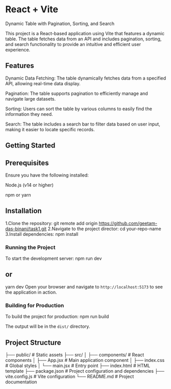 # React + Vite

Dynamic Table with Pagination, Sorting, and Search

This project is a React-based application using Vite that features a dynamic table. The table fetches data from an API and includes pagination, sorting, and search functionality to provide an intuitive and efficient user experience.

## Features

Dynamic Data Fetching: The table dynamically fetches data from a specified API, allowing real-time data display.

Pagination: The table supports pagination to efficiently manage and navigate large datasets.

Sorting: Users can sort the table by various columns to easily find the information they need.

Search: The table includes a search bar to filter data based on user input, making it easier to locate specific records.

## Getting Started

## Prerequisites

Ensure you have the following installed:

Node.js (v14 or higher)

npm or yarn

## Installation

1.Clone the repository:
git remote add origin https://github.com/geetam-das-binani/task1.git
2.Navigate to the project director:
cd your-repo-name
3.Install dependencies:
npm install

### Running the Project

To start the development server:
npm run dev

## or

yarn dev
Open your browser and navigate to `http://localhost:5173` to see the application in action.

### Building for Production

To build the project for production:
npm run build

The output will be in the `dist/` directory.

## Project Structure

├── public/             # Static assets
├── src/
│   ├── components/     # React components
│   ├── App.jsx         # Main application component
│   ├── index.css       # Global styles
│   └── main.jsx        # Entry point
├── index.html          # HTML template
├── package.json        # Project configuration and dependencies
├── vite.config.js      # Vite configuration
└── README.md           # Project documentation
